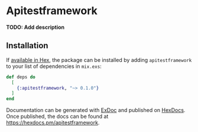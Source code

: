# Apitestframework

**TODO: Add description**

## Installation

If [available in Hex](https://hex.pm/docs/publish), the package can be installed
by adding `apitestframework` to your list of dependencies in `mix.exs`:

```elixir
def deps do
  [
    {:apitestframework, "~> 0.1.0"}
  ]
end
```

Documentation can be generated with [ExDoc](https://github.com/elixir-lang/ex_doc)
and published on [HexDocs](https://hexdocs.pm). Once published, the docs can
be found at <https://hexdocs.pm/apitestframework>.

